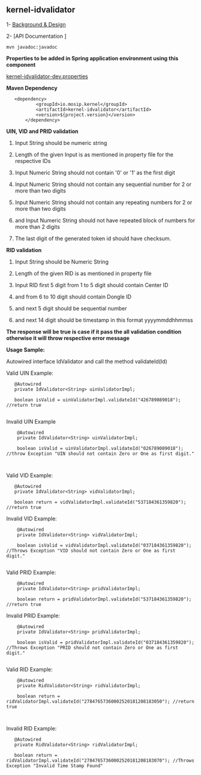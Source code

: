 ## kernel-idvalidator

 1- [Background & Design](../../design/kernel/kernel-datavalidator.md)
 

 
 2- [API Documentation ]
 
 ```
 mvn javadoc:javadoc

 ```
 
**Properties to be added in Spring application environment using this component**

[kernel-idvalidator-dev.properties](../../config/kernel-idvalidator-dev.properties)

 
 
 **Maven Dependency**
 
 ```
 	<dependency>
			<groupId>io.mosip.kernel</groupId>
			<artifactId>kernel-idvalidator</artifactId>
			<version>${project.version}</version>
		</dependency>

 ```
 

**UIN, VID and PRID validation**

1. Input String should be numeric string

2. Length of the given Input is as mentioned in property file for the respective IDs

3. Input Numeric String should not contain '0' or '1' as the first digit

4. Input Numeric String should not contain any sequential number for 2 or more than two digits

5. Input Numeric String should not contain any repeating numbers for 2 or more than two digits

6. and Input Numeric String should not have repeated block of numbers for more than 2 digits

7. The last digit of the generated token id should have checksum.


**RID validation**

1. Input String should be Numeric String

2. Length of the given RID is as mentioned in property file

3. Input RID first 5 digit from 1 to 5 digit should contain Center ID

4. and from 6 to 10 digit should contain Dongle ID

5. and next 5 digit should be sequential number

6. and next 14 digit should be timestamp in this format yyyymmddhhmmss





**The response will be true is case if it pass the all validation condition otherwise it will throw respective error message**

 

**Usage Sample:**

Autowired interface IdValidator and call the method validateId(Id)

 
Valid UIN  Example:
 
 ```
	@Autowired
	private IdValidator<String> uinValidatorImpl;
	
	boolean isValid = uinValidatorImpl.validateId("426789089018"); //return true
	
```
	
Invalid UIN Example

```
	@Autowired
	private IdValidator<String> uinValidatorImpl;
	
	boolean isValid = uinValidatorImpl.validateId("026789089018"); //throw Exception "UIN should not contain Zero or One as first digit."

 
 ```

Valid VID Example:
 
 ```
	@Autowired
	private IdValidator<String> vidValidatorImpl;
	
	boolean return = vidValidatorImpl.validateId("537184361359820"); //return true

```
	
Invalid VID Example:
	
```
	@Autowired
	private IdValidator<String> vidValidatorImpl;
	
	boolean isValid = vidValidatorImpl.validateId("037184361359820"); //Throws Exception "VID should not contain Zero or One as first digit."
 
```


 
 Valid PRID Example:
 
```
	@Autowired
	private IdValidator<String> pridValidatorImpl;
	
	boolean return = pridValidatorImpl.validateId("537184361359820"); //return true

```
 
  Invalid PRID Example:
 
```
 	@Autowired
	private IdValidator<String> pridValidatorImpl;
	
 	boolean isValid = pridValidatorImpl.validateId("037184361359820"); //Throws Exception "PRID should not contain Zero or One as first digit."
 	
```



Valid RID Example:

```
	@Autowired
	private RidValidator<String> ridValidatorImpl;
	
	boolean return = ridValidatorImpl.validateId("27847657360002520181208183050"); //return true

 
 ```
 Invalid RID Example:
 
 ```
	@Autowired
	private RidValidator<String> ridValidatorImpl;
	
	boolean return = ridValidatorImpl.validateId("27847657360002520181208183070"); //Throws Exception "Invalid Time Stamp Found"
	
 ```







